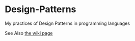 Design-Patterns
===============

My practices of Design Patterns in programming languages

See Also [the wiki page](https://github.com/khajavi/Design-Patterns/wiki)
